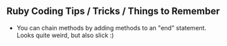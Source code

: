 Ruby Coding Tips / Tricks / Things to Remember
--------------
- You can chain methods by adding methods to an "end" statement. Looks quite weird, but also slick :)